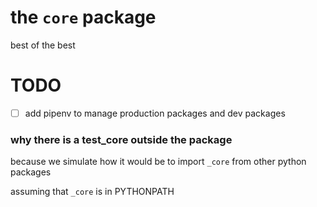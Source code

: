 

# the `core` package
best of the best

# TODO
- [ ] add pipenv to manage production packages and dev packages


### why there is a test_core outside the package

because we simulate how it would be to import `_core` from other python packages

assuming that `_core` is in PYTHONPATH
